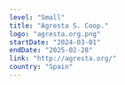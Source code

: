 ```yaml
---
level: "Small"
title: "Agresta S. Coop."
logo: "agresta.org.png"
startDate: "2024-03-01"
endDate: "2025-02-28"
link: "http://agresta.org/"
country: "Spain"
---
```

